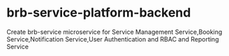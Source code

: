 # brb-service-platform-backend
Create brb-service microservice for Service Management Service,Booking Service,Notification Service,User Authentication and RBAC and Reporting Service
